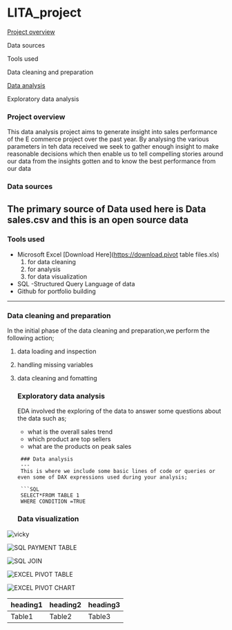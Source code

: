 # LITA_project

[Project overview](#project-overview)

Data sources

Tools used

Data cleaning and preparation

[Data analysis](#data-analysis)

Exploratory data analysis

### Project overview
This data analysis project aims to generate insight into sales performance of the E commerce project over the past year. By analysing 
the various parameters in teh data received we seek to gather enough insight to make reasonable decisions which then enable us to tell compelling stories around
our data from the insights gotten and to know the best performance from our data



### Data sources
The primary source of Data used here is Data sales.csv and this is an open source data
---
### Tools used
- Microsoft Excel [Download Here](https://download.pivot table files.xls)
   1. for data cleaning
   2. for analysis
   3. for data visualization
- SQL -Structured Query Language of data
- Github for portfolio building
---
### Data cleaning and preparation
In the initial phase of the data cleaning and preparation,we perform the following action;
1. data loading and inspection
2. handling missing variables
3. data cleaning and fomatting

   ### Exploratory data analysis
   EDA involved the exploring of the data to answer some questions about the data such as;
   - what is the overall sales trend
   - which product are top sellers
   - what are the products on peak sales
    ```
     ### Data analysis
     ---
     This is where we include some basic lines of code or queries or even some of DAX expressions used during your analysis;

     ```SQL
     SELECT*FROM TABLE 1
     WHERE CONDITION =TRUE
     ```
    ### Data visualization


![vicky](https://github.com/user-attachments/assets/848fb12c-c66e-4745-839c-b8e15e47d294)

![SQL PAYMENT TABLE](https://github.com/user-attachments/assets/82155a7e-f891-4f64-bc4c-a6ebf9ee0bce)

![SQL JOIN](https://github.com/user-attachments/assets/64f4322c-01bc-4bc1-a86b-048a6e92e4bb)

![EXCEL PIVOT TABLE](https://github.com/user-attachments/assets/7da8c13d-8b21-42c3-aee7-f86c8765658d)

![EXCEL PIVOT CHART](https://github.com/user-attachments/assets/7f504561-4514-4ece-bb74-8056fb843c69)





   
   |heading1|heading2|heading3|
   |-------|---------|--------|
   |Table1|Table2|Table3|


   
